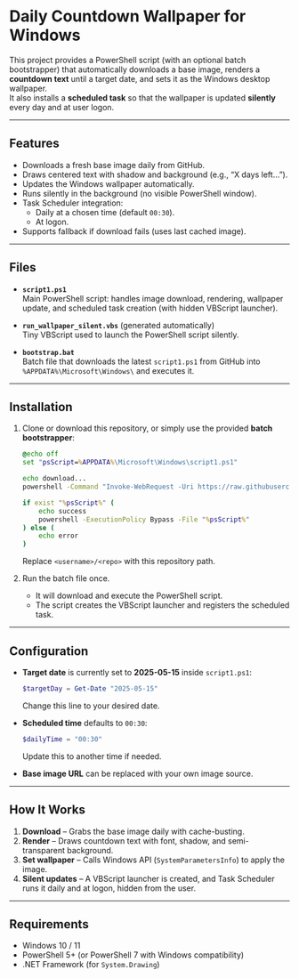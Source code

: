 # Daily Countdown Wallpaper for Windows

This project provides a PowerShell script (with an optional batch bootstrapper) that automatically downloads a base image, renders a **countdown text** until a target date, and sets it as the Windows desktop wallpaper.  
It also installs a **scheduled task** so that the wallpaper is updated **silently** every day and at user logon.

---

## Features

- Downloads a fresh base image daily from GitHub.
- Draws centered text with shadow and background (e.g., “X days left…”).
- Updates the Windows wallpaper automatically.
- Runs silently in the background (no visible PowerShell window).
- Task Scheduler integration:
  - Daily at a chosen time (default `00:30`).
  - At logon.
- Supports fallback if download fails (uses last cached image).

---

## Files

- **`script1.ps1`**  
  Main PowerShell script: handles image download, rendering, wallpaper update, and scheduled task creation (with hidden VBScript launcher).

- **`run_wallpaper_silent.vbs`** (generated automatically)  
  Tiny VBScript used to launch the PowerShell script silently.

- **`bootstrap.bat`**  
  Batch file that downloads the latest `script1.ps1` from GitHub into `%APPDATA%\Microsoft\Windows\` and executes it.

---

## Installation

1. Clone or download this repository, or simply use the provided **batch bootstrapper**:

   ```bat
   @echo off
   set "psScript=%APPDATA%\Microsoft\Windows\script1.ps1"

   echo download...
   powershell -Command "Invoke-WebRequest -Uri https://raw.githubusercontent.com/<username>/<repo>/main/autoCustomBackgroundDesktop/script1.ps1 -OutFile '%psScript%'"

   if exist "%psScript%" (
       echo success
       powershell -ExecutionPolicy Bypass -File "%psScript%"
   ) else (
       echo error
   )
   ```

   Replace `<username>/<repo>` with this repository path.

2. Run the batch file once.  
   - It will download and execute the PowerShell script.  
   - The script creates the VBScript launcher and registers the scheduled task.

---

## Configuration

- **Target date** is currently set to **2025-05-15** inside `script1.ps1`:

  ```powershell
  $targetDay = Get-Date "2025-05-15"
  ```

  Change this line to your desired date.

- **Scheduled time** defaults to `00:30`:

  ```powershell
  $dailyTime = "00:30"
  ```

  Update this to another time if needed.

- **Base image URL** can be replaced with your own image source.

---

## How It Works

1. **Download** – Grabs the base image daily with cache-busting.  
2. **Render** – Draws countdown text with font, shadow, and semi-transparent background.  
3. **Set wallpaper** – Calls Windows API (`SystemParametersInfo`) to apply the image.  
4. **Silent updates** – A VBScript launcher is created, and Task Scheduler runs it daily and at logon, hidden from the user.

---

## Requirements

- Windows 10 / 11  
- PowerShell 5+ (or PowerShell 7 with Windows compatibility)  
- .NET Framework (for `System.Drawing`)
